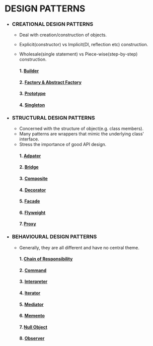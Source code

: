 # DESIGN PATTERNS

* ### CREATIONAL DESIGN PATTERNS

  - Deal with creation/construction of objects.
  - Explicit(constructor) vs Implicit(DI, reflection etc) construction.
  - Wholesale(single statement) vs Piece-wise(step-by-step) construction.
  
      #### 1. [Builder](https://github.com/Mnyu/design-patterns/blob/main/src/_01_creational/_01_builder/builder.md)
      #### 2. [Factory & Abstract Factory](https://github.com/Mnyu/design-patterns/blob/main/src/_01_creational/_02_factory_abstract_factory/factory.md)
      #### 3. [Prototype](https://github.com/Mnyu/design-patterns/blob/main/src/_01_creational/_03_prototype/prototype.md)
      #### 4. [Singleton](https://github.com/Mnyu/design-patterns/blob/main/src/_01_creational/_04_singleton/singleton.md)

* ### STRUCTURAL DESIGN PATTERNS
  
  - Concerned with the structure of object(e.g. class members).
  - Many patterns are wrappers that mimic the underlying class' interface.
  - Stress the importance of good API design.
      #### 1. [Adpater](https://github.com/Mnyu/design-patterns/blob/main/src/_02_structural/_01_adapter/adapter.md)
      #### 2. [Bridge](https://github.com/Mnyu/design-patterns/blob/main/src/_02_structural/_02_bridge/bridge.md)
      #### 3. [Composite](https://github.com/Mnyu/design-patterns/blob/main/src/_02_structural/_03_composite/composite.md)
      #### 4. [Decorator](https://github.com/Mnyu/design-patterns/blob/main/src/_02_structural/_04_decorator/decorator.md)
      #### 5. [Facade](https://github.com/Mnyu/design-patterns/blob/main/src/_02_structural/_05_facade/facade.md)
      #### 6. [Flyweight](https://github.com/Mnyu/design-patterns/blob/main/src/_02_structural/_06_flyweight/flyweight.md)
      #### 7. [Proxy](https://github.com/Mnyu/design-patterns/blob/main/src/_02_structural/_07_proxy/proxy.md)
  

* ### BEHAVIOURAL DESIGN PATTERNS

  - Generally, they are all different and have no central theme. 
    #### 1. [Chain of Responsibility](https://github.com/Mnyu/design-patterns/blob/main/src/_03_behavioural/_01_chain_of_responsibility/chain-of-responsibility.md)
    #### 2. [Command](https://github.com/Mnyu/design-patterns/blob/main/src/_03_behavioural/_02_command/command.md)
    #### 3. [Interpreter](https://github.com/Mnyu/design-patterns/blob/main/src/_03_behavioural/_03_interpreter/interpreter.md)
    #### 4. [Iterator](https://github.com/Mnyu/design-patterns/blob/main/src/_03_behavioural/_04_iterator/iterator.md)
    #### 5. [Mediator](https://github.com/Mnyu/design-patterns/blob/main/src/_03_behavioural/_05_mediator/mediator.md)
    #### 6. [Memento](https://github.com/Mnyu/design-patterns/blob/main/src/_03_behavioural/_06_memento/memento.md)
    #### 7. [Null Object](https://github.com/Mnyu/design-patterns/blob/main/src/_03_behavioural/_07_null_object/null-object.md)
    #### 8. [Observer](https://github.com/Mnyu/design-patterns/blob/main/src/_03_behavioural/_08_observer/observer.md)